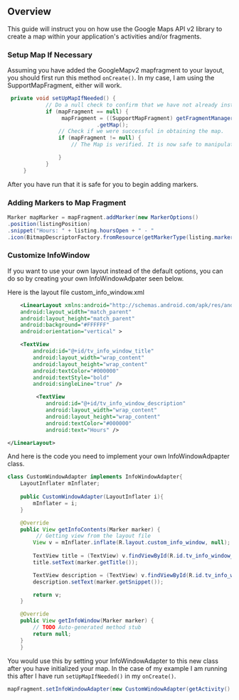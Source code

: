 ## Overview

This guide will instruct you on how use the Google Maps API v2 library to create a map within your application's activities and/or fragments.

### Setup Map If Necessary

Assuming you have added the GoogleMapv2 mapfragment to your layout, you should first run this method `onCreate()`. In my case, I am using the SupportMapFragment, either will work.

```java
 private void setUpMapIfNeeded() {
		    // Do a null check to confirm that we have not already instantiated the map.
		    if (mapFragment == null) {
		    	 mapFragment = ((SupportMapFragment) getFragmentManager().findFragmentById(R.id.map))
				            .getMap();
		        // Check if we were successful in obtaining the map.
		        if (mapFragment != null) {
		            // The Map is verified. It is now safe to manipulate the map.

		        }
		    }		   
	 }
```

After you have run that it is safe for you to begin adding markers.

### Adding Markers to Map Fragment

```java
Marker mapMarker = mapFragment.addMarker(new MarkerOptions()
.position(listingPosition)					 								.title(listing.name)
.snippet("Hours: " + listing.hoursOpen + " - "						 						+ listing.hoursClose)
.icon(BitmapDescriptorFactory.fromResource(getMarkerType(listing.marker))));

```

### Customize InfoWindow

If you want to use your own layout instead of the default options, you can do so by creating your own InfoWindowAdpater seen below.

Here is the layout file custom_info_window.xml

```xml
    <LinearLayout xmlns:android="http://schemas.android.com/apk/res/android"
    android:layout_width="match_parent"
    android:layout_height="match_parent"
    android:background="#FFFFFF"
    android:orientation="vertical" >

    <TextView
        android:id="@+id/tv_info_window_title"
        android:layout_width="wrap_content"
        android:layout_height="wrap_content"
        android:textColor="#000000"
        android:textStyle="bold"
        android:singleLine="true" />

         <TextView
            android:id="@+id/tv_info_window_description"
            android:layout_width="wrap_content"
            android:layout_height="wrap_content"
            android:textColor="#000000"
            android:text="Hours" />

</LinearLayout>
```

And here is the code you need to implement your own InfoWindowAdpapter class.


```java
class CustomWindowAdapter implements InfoWindowAdapter{
	LayoutInflater mInflater;
	
	public CustomWindowAdapter(LayoutInflater i){
		mInflater = i;
	}

	@Override
	public View getInfoContents(Marker marker) {
		 // Getting view from the layout file
	    View v = mInflater.inflate(R.layout.custom_info_window, null);
	    	   
	    TextView title = (TextView) v.findViewById(R.id.tv_info_window_title);
	    title.setText(marker.getTitle());

	    TextView description = (TextView) v.findViewById(R.id.tv_info_window_description);
	    description.setText(marker.getSnippet());

	    return v;
	}

	@Override
	public View getInfoWindow(Marker marker) {
		// TODO Auto-generated method stub
		return null;
	}
    }
```


You would use this by setting your InfoWindowAdapter to this new class after you have initialized your map. In the case of my example I am running this after I have run `setUpMapIfNeeded()` in my `onCreate()`.

```java
mapFragment.setInfoWindowAdapter(new CustomWindowAdapter(getActivity().getLayoutInflater(), mapRatingHash));
```